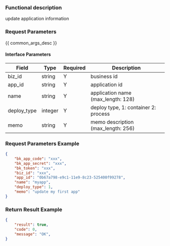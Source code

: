 ### Functional description

update application information

### Request Parameters

{{ common_args_desc }}

#### Interface Parameters

| Field       | Type       | Required | Description |
|-------------|------------|----------|-------------|
| biz_id      |  string    | Y        | business id |
| app_id      |  string    | Y        | application id |
| name        |  string    | Y        | application name (max_length: 128)  |
| deploy_type |  integer   | Y        | deploy type, 1: container  2: process |
| memo        |  string    | Y        | memo description (max_length: 256) |

### Request Parameters Example

```json
{
    "bk_app_code": "xxx",
    "bk_app_secret": "xxx",
    "bk_token": "xxx",
    "biz_id": "xxx",
    "app_id": "0b67a798-e9c1-11e9-8c23-525400f99278",
    "name": "myapp",
    "deploy_type": 1,
    "memo": "update my first app"
}
```

### Return Result Example

```json
{
    "result": true,
    "code": 0,
    "message": "OK",
}
```
